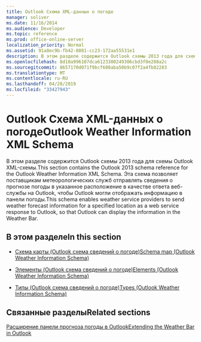 ```yaml
---
title: Outlook Схема XML-данных о погоде
manager: soliver
ms.date: 11/16/2014
ms.audience: Developer
ms.topic: reference
ms.prod: office-online-server
localization_priority: Normal
ms.assetid: 91a8ec9b-fb42-8081-cc23-172aa55531e1
description: В этом разделе содержится Outlook схемы 2013 года для схемы Outlook XML-схемы. Эта схема позволяет поставщикам метеорологических служб отправлять сведения о прогнозе погоды в указанное расположение в качестве ответа веб-службы на Outlook, чтобы Outlook могли отображать информацию в панели погоды.
ms.openlocfilehash: 8d10a996107dca6123300249306cbd3f0e208a2c
ms.sourcegitcommit: 8657170d071f9bcf680aba50b9c07f2a4fb82283
ms.translationtype: MT
ms.contentlocale: ru-RU
ms.lasthandoff: 04/28/2019
ms.locfileid: "33427943"
---
```

# <a name="outlook-weather-information-xml-schema"></a><span data-ttu-id="0c63f-104">Outlook Схема XML-данных о погоде</span><span class="sxs-lookup"><span data-stu-id="0c63f-104">Outlook Weather Information XML Schema</span></span>

<span data-ttu-id="0c63f-105">В этом разделе содержится Outlook схемы 2013 года для схемы Outlook XML-схемы.</span><span class="sxs-lookup"><span data-stu-id="0c63f-105">This section contains the Outlook 2013 schema reference for the Outlook Weather Information XML Schema.</span></span> <span data-ttu-id="0c63f-106">Эта схема позволяет поставщикам метеорологических служб отправлять сведения о прогнозе погоды в указанное расположение в качестве ответа веб-службы на Outlook, чтобы Outlook могли отображать информацию в панели погоды.</span><span class="sxs-lookup"><span data-stu-id="0c63f-106">This schema enables weather service providers to send weather forecast information for a specified location as a web service response to Outlook, so that Outlook can display the information in the Weather Bar.</span></span>
  
## <a name="in-this-section"></a><span data-ttu-id="0c63f-107">В этом разделе</span><span class="sxs-lookup"><span data-stu-id="0c63f-107">In this section</span></span>

- [<span data-ttu-id="0c63f-108">Схема карты (Outlook схема сведений о погоде)</span><span class="sxs-lookup"><span data-stu-id="0c63f-108">Schema map (Outlook Weather Information Schema)</span></span>](schema-map-outlook-weather-information-schema.md)
    
- [<span data-ttu-id="0c63f-109">Элементы (Outlook схема сведений о погоде)</span><span class="sxs-lookup"><span data-stu-id="0c63f-109">Elements (Outlook Weather Information Schema)</span></span>](elements-outlook-weather-information-schema.md)
    
- [<span data-ttu-id="0c63f-110">Типы (Outlook схема сведений о погоде)</span><span class="sxs-lookup"><span data-stu-id="0c63f-110">Types (Outlook Weather Information Schema)</span></span>](types-outlook-weather-information-schema.md)
    
## <a name="related-sections"></a><span data-ttu-id="0c63f-111">Связанные разделы</span><span class="sxs-lookup"><span data-stu-id="0c63f-111">Related sections</span></span>

[<span data-ttu-id="0c63f-112">Расширение панели прогноза погоды в Outlook</span><span class="sxs-lookup"><span data-stu-id="0c63f-112">Extending the Weather Bar in Outlook</span></span>](extending-the-weather-bar-in-outlook.md)
  

